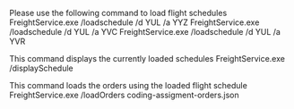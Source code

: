 Please use the following command to load flight schedules
	FreightService.exe /loadschedule /d YUL /a YYZ
	FreightService.exe /loadschedule /d YUL /a YVC
	FreightService.exe /loadschedule /d YUL /a YVR
	
This command displays the currently loaded schedules
	FreightService.exe /displaySchedule
	

This command loads the orders using the loaded flight schedule
	FreightService.exe /loadOrders coding-assigment-orders.json	